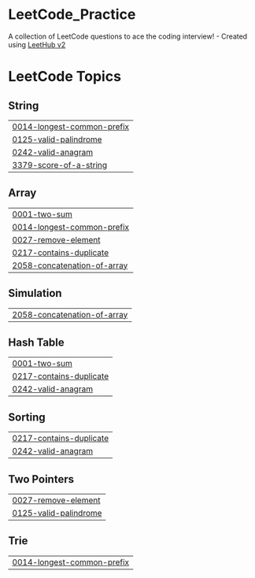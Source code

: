 # LeetCode_Practice
A collection of LeetCode questions to ace the coding interview! - Created using [LeetHub v2](https://github.com/arunbhardwaj/LeetHub-2.0)

<!---LeetCode Topics Start-->
# LeetCode Topics
## String
|  |
| ------- |
| [0014-longest-common-prefix](https://github.com/Son2k5/LeetCode_Practice/tree/master/0014-longest-common-prefix) |
| [0125-valid-palindrome](https://github.com/Son2k5/LeetCode_Practice/tree/master/0125-valid-palindrome) |
| [0242-valid-anagram](https://github.com/Son2k5/LeetCode_Practice/tree/master/0242-valid-anagram) |
| [3379-score-of-a-string](https://github.com/Son2k5/LeetCode_Practice/tree/master/3379-score-of-a-string) |
## Array
|  |
| ------- |
| [0001-two-sum](https://github.com/Son2k5/LeetCode_Practice/tree/master/0001-two-sum) |
| [0014-longest-common-prefix](https://github.com/Son2k5/LeetCode_Practice/tree/master/0014-longest-common-prefix) |
| [0027-remove-element](https://github.com/Son2k5/LeetCode_Practice/tree/master/0027-remove-element) |
| [0217-contains-duplicate](https://github.com/Son2k5/LeetCode_Practice/tree/master/0217-contains-duplicate) |
| [2058-concatenation-of-array](https://github.com/Son2k5/LeetCode_Practice/tree/master/2058-concatenation-of-array) |
## Simulation
|  |
| ------- |
| [2058-concatenation-of-array](https://github.com/Son2k5/LeetCode_Practice/tree/master/2058-concatenation-of-array) |
## Hash Table
|  |
| ------- |
| [0001-two-sum](https://github.com/Son2k5/LeetCode_Practice/tree/master/0001-two-sum) |
| [0217-contains-duplicate](https://github.com/Son2k5/LeetCode_Practice/tree/master/0217-contains-duplicate) |
| [0242-valid-anagram](https://github.com/Son2k5/LeetCode_Practice/tree/master/0242-valid-anagram) |
## Sorting
|  |
| ------- |
| [0217-contains-duplicate](https://github.com/Son2k5/LeetCode_Practice/tree/master/0217-contains-duplicate) |
| [0242-valid-anagram](https://github.com/Son2k5/LeetCode_Practice/tree/master/0242-valid-anagram) |
## Two Pointers
|  |
| ------- |
| [0027-remove-element](https://github.com/Son2k5/LeetCode_Practice/tree/master/0027-remove-element) |
| [0125-valid-palindrome](https://github.com/Son2k5/LeetCode_Practice/tree/master/0125-valid-palindrome) |
## Trie
|  |
| ------- |
| [0014-longest-common-prefix](https://github.com/Son2k5/LeetCode_Practice/tree/master/0014-longest-common-prefix) |
<!---LeetCode Topics End-->